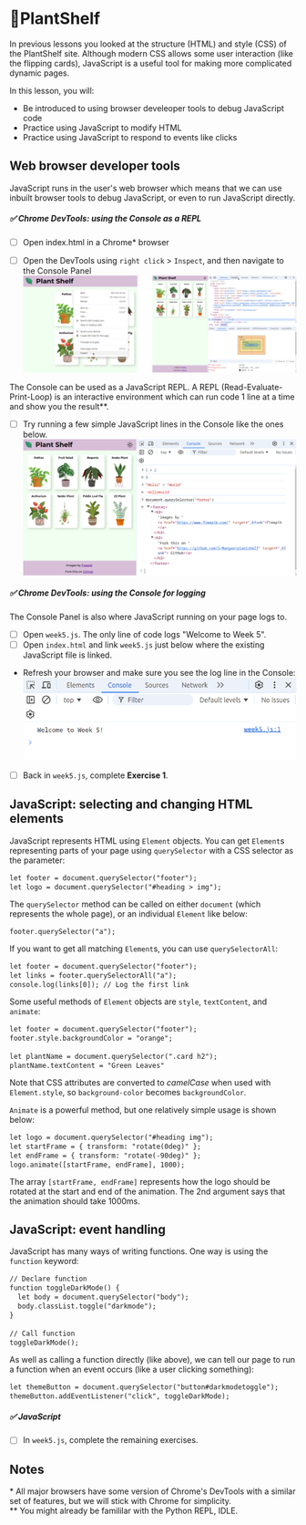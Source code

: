 # 🌿PlantShelf  
In previous lessons you looked at the structure (HTML) and style (CSS) of the PlantShelf site. Although modern CSS allows some user interaction (like the flipping cards), JavaScript is a useful tool for making more complicated dynamic pages.

In this lesson, you will:   
* Be introduced to using browser develeoper tools to debug JavaScript code  
* Practice using JavaScript to modify HTML   
* Practice using JavaScript to respond to events like clicks   

## Web browser developer tools   
JavaScript runs in the user's web browser which means that we can use inbuilt browser tools to debug JavaScript, or even to run JavaScript directly.

##### ✅ Chrome DevTools: using the Console as a REPL   
- [ ] Open index.html in a Chrome* browser   
- [ ] Open the DevTools using `right click` > `Inspect`, and then navigate to the Console Panel    
![](/documentation/devtools/1-2.png "Opening DevTools Console Panel")   


The Console can be used as a JavaScript REPL. A REPL (Read-Evaluate-Print-Loop) is an interactive environment which can run code 1 line at a time and show you the result**.   

- [ ] Try running a few simple JavaScript lines in the Console like the ones below.   
![](/documentation/devtools/repl.png "Console Panel as a REPL")  

##### ✅ Chrome DevTools: using the Console for logging 
The Console Panel is also where JavaScript running on your page logs to.    

- [ ] Open `week5.js`. The only line of code logs "Welcome to Week 5".   
- [ ] Open `index.html` and link `week5.js` just below where the existing JavaScript file is linked.   
- Refresh your browser and make sure you see the log line in the Console:   
![](/documentation/devtools/logging.png "Console Panel as a log location")   
- [ ] Back in `week5.js`, complete **Exercise 1**.


## JavaScript: selecting and changing HTML elements    
JavaScript represents HTML using `Element` objects. You can get `Element`s representing parts of your page using `querySelector` with a CSS selector as the parameter:   
```
let footer = document.querySelector("footer");
let logo = document.querySelector("#heading > img");
```

The `querySelector` method can be called on either `document` (which represents the whole page), or an individual `Element` like below:
```
footer.querySelector("a");
```

If you want to get all matching `Element`s, you can use `querySelectorAll`:
```
let footer = document.querySelector("footer");
let links = footer.querySelectorAll("a");
console.log(links[0]); // Log the first link
```

Some useful methods of `Element` objects are `style`, `textContent`, and `animate`:

```
let footer = document.querySelector("footer");   
footer.style.backgroundColor = "orange";

let plantName = document.querySelector(".card h2");
plantName.textContent = "Green Leaves"
```
Note that CSS attributes are converted to *camelCase* when used with `Element.style`, so `background-color` becomes `backgroundColor`.   
   

`Animate` is a powerful method, but one relatively simple usage is shown below:
```
let logo = document.querySelector("#heading img");
let startFrame = { transform: "rotate(0deg)" };
let endFrame = { transform: "rotate(-90deg)" };
logo.animate([startFrame, endFrame], 1000);
```
The array `[startFrame, endFrame]` represents how the logo should be rotated at the start and end of the animation. The 2nd argument says that the animation should take 1000ms.



## JavaScript: event handling   
JavaScript has many ways of writing functions. One way is using the `function` keyword:
```
// Declare function
function toggleDarkMode() {
  let body = document.querySelector("body");
  body.classList.toggle("darkmode");
}

// Call function
toggleDarkMode();
```

As well as calling a function directly (like above), we can tell our page to run a function when an event occurs (like a user clicking something):
```
let themeButton = document.querySelector("button#darkmodetoggle");
themeButton.addEventListener("click", toggleDarkMode);   
```


##### ✅ JavaScript
- [ ] In `week5.js`, complete the remaining exercises.   



## Notes   
\* All major browsers have some version of Chrome's DevTools with a similar set of features, but we will stick with Chrome for simplicity.   
\** You might already be famililar with the Python REPL, IDLE.   
